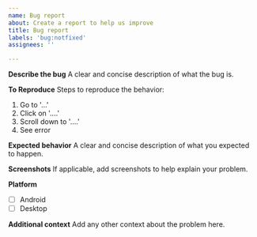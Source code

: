 ```yaml
---
name: Bug report
about: Create a report to help us improve
title: Bug report
labels: 'bug:notfixed'
assignees: ''

---
```


**Describe the bug**
A clear and concise description of what the bug is.

**To Reproduce**
Steps to reproduce the behavior:
1. Go to '...'
2. Click on '....'
3. Scroll down to '....'
4. See error

**Expected behavior**
A clear and concise description of what you expected to happen.

**Screenshots**
If applicable, add screenshots to help explain your problem.

**Platform**
- [ ] Android
- [ ] Desktop

**Additional context**
Add any other context about the problem here.
